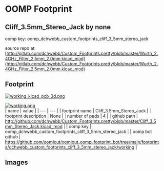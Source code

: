 # OOMP Footprint  
## Cliff_3.5mm_Stereo_Jack  by none  
  
oomp key: oomp_dchwebb_custom_footprints_cliff_3_5mm_stereo_jack  
  
source repo at: [http://gitlab.com/dchwebb/Custom_Footprints.pretty/blob/master/Wurth_2.4GHz_Filter_2.5mm_2.0mm.kicad_mod](http://gitlab.com/dchwebb/Custom_Footprints.pretty/blob/master/Wurth_2.4GHz_Filter_2.5mm_2.0mm.kicad_mod)  
## Footprint  
  
[![working_kicad_pcb_3d.png](working_kicad_pcb_3d_600.png)](working_kicad_pcb_3d.png)  
  
[![working.png](working_600.png)](working.png)  
| name | value | 
| --- | --- | 
| footprint name | Cliff_3.5mm_Stereo_Jack | 
| footprint description | None | 
| number of pads | 4 | 
| github path | http://github.com/dchwebb/Custom_Footprints.pretty/blob/master/Cliff_3.5mm_Stereo_Jack.kicad_mod | 
| oomp key | oomp_dchwebb_custom_footprints_cliff_3_5mm_stereo_jack | 
| oomp bot github | https://github.com/oomlout/oomlout_oomp_footprint_bot/tree/main/footprints/dchwebb_custom_footprints_cliff_3_5mm_stereo_jack/working | 
## Images  
